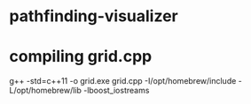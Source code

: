 # pathfinding-visualizer

# compiling grid.cpp
g++ -std=c++11 -o grid.exe grid.cpp -I/opt/homebrew/include -L/opt/homebrew/lib -lboost_iostreams
